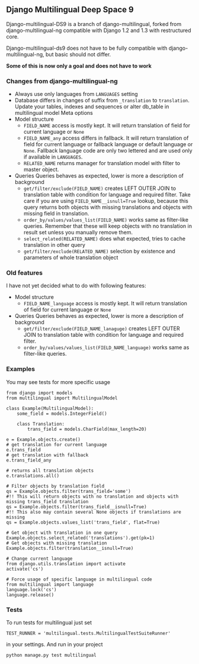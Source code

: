 ## Django Multilingual Deep Space 9 ##

Django-multilingual-DS9 is a branch of django-multilingual,
forked from django-multilingual-ng compatible with
Django 1.2 and 1.3 with restructured core.

Django-multilingual-ds9 does not have to be fully compatible with django-multilingual-ng,
but basic should not differ.

**Some of this is now only a goal and does not have to work**

### Changes from django-multilingual-ng ###
* Always use only languages from `LANGUAGES` setting
* Database differs in changes of suffix from `_translation` to `translation`.
    Update your tables, indexes and sequences or alter db_table in multilingual model Meta options
* Model structure
  * `FIELD_NAME` access is mostly kept. It will return translation of field for current language or `None`
  * `FIELD_NAME_any` access differs in fallback. It will return translation of field for current language or
    fallback language or default language or `None`. Fallback language code are only two lettered and are used
    only if available in `LANGUAGES`.
  * `RELATED_NAME` returns manager for translation model with filter to master object.
* Queries
  Queries behaves as expected, lower is more a description of background
  * `get/filter/exclude(FIELD_NAME)` creates LEFT OUTER JOIN to translation table with condition for language
    and required filter.
    Take care if you are using `FIELD_NAME__isnull=True` lookup, because this query returns both
    objects with missing translations and objects with missing field in translation.
  * `order_by/values/values_list(FIELD_NAME)` works same as filter-like queries.
    Remember that these will keep objects with no translation in result set unless you manually remove them.
  * `select_related(RELATED_NAME)` does what expected, tries to cache translation in other query
  * `get/filter/exclude(RELATED_NAME)` selection by existence and parameters of whole translation object

### Old features ###
I have not yet decided what to do with following features:
* Model structure
  * `FIELD_NAME_language` access is mostly kept. It will return translation of field for current language or `None`
* Queries
  Queries behaves as expected, lower is more a description of background
  * `get/filter/exclude(FIELD_NAME_lanaguge)` creates LEFT OUTER JOIN to translation table with condition for language
    and required filter.
  * `order_by/values/values_list(FIELD_NAME_language)` works same as filter-like queries.

### Examples ###
You may see tests for more specific usage

    from django import models
    from multilingual import MultilingualModel

    class Example(MultilingualModel):
        some_field = models.IntegerField()

        class Translation:
            trans_field = models.CharField(max_length=20)

    e = Example.objects.create()
    # get translation for current language
    e.trans_field
    # get translation with fallback
    e.trans_field_any

    # returns all translation objects
    e.translations.all()

    # Filter objects by translation field
    qs = Example.objects.filter(trans_field='some')
    #!! This will return objects with no translation and objects with missing trans_field translation
    qs = Example.objects.filter(trans_field__isnull=True)
    #!! This also may contain several None objects if translations are missing
    qs = Example.objects.values_list('trans_field', flat=True)

    # Get object with translation in one query
    Example.objects.select_related('translations').get(pk=1)
    # Get objects with missing translation
    Example.objects.filter(translation__isnull=True)

    # Change current language
    from django.utils.translation import activate
    activate('cs')

    # Force usage of specific language in multilingual code
    from multilingual import language
    language.lock('cs')
    language.release()

### Tests ###
To run tests for multilingual just set

    TEST_RUNNER = 'multilingual.tests.MultilingualTestSuiteRunner'

in your settings. And run in your project

    python manage.py test multilingual
